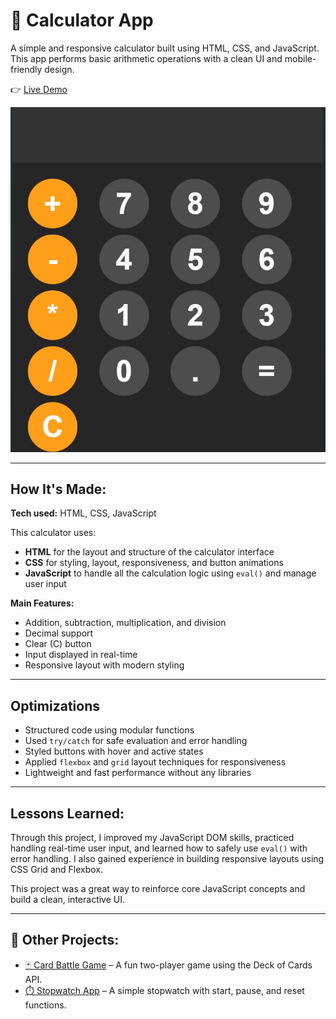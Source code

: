 # 🧮 Calculator App  
A simple and responsive calculator built using HTML, CSS, and JavaScript. This app performs basic arithmetic operations with a clean UI and mobile-friendly design.

👉 [Live Demo](https://zunaid990.github.io/calculator-app/)

![Calculator Screenshot](./img/Calculator.JPG)

---

## How It's Made:

**Tech used:** HTML, CSS, JavaScript

This calculator uses:
- **HTML** for the layout and structure of the calculator interface
- **CSS** for styling, layout, responsiveness, and button animations
- **JavaScript** to handle all the calculation logic using `eval()` and manage user input

**Main Features:**
- Addition, subtraction, multiplication, and division
- Decimal support
- Clear (C) button
- Input displayed in real-time
- Responsive layout with modern styling

---

## Optimizations

- Structured code using modular functions
- Used `try/catch` for safe evaluation and error handling
- Styled buttons with hover and active states
- Applied `flexbox` and `grid` layout techniques for responsiveness
- Lightweight and fast performance without any libraries

---

## Lessons Learned:

Through this project, I improved my JavaScript DOM skills, practiced handling real-time user input, and learned how to safely use `eval()` with error handling. I also gained experience in building responsive layouts using CSS Grid and Flexbox.

This project was a great way to reinforce core JavaScript concepts and build a clean, interactive UI.

---

## 🔗 Other Projects:

- [🃏 Card Battle Game](https://github.com/Zunaid990/zunaids-card-battle.git) – A fun two-player game using the Deck of Cards API.
- [⏱️ Stopwatch App](https://github.com/Zunaid990/Stopwatch-app.git) – A simple stopwatch with start, pause, and reset functions.
